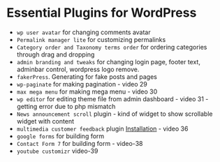 ---
---


# Essential Plugins for WordPress


* `wp user avatar` for changing comments avatar
* `Permalink manager lite` for customizing permalinks
* `Category order and Taxonomy terms order`  for ordering categories through drag and dropping
* `admin branding and tweaks`  for changing login page, footer text, adminbar control, wordpress logo remove.
* `fakerPress`. Generating for fake posts and pages
* `wp-paginate` for making pagination - video 29
* `max mega menu` for making mega menu  - video 30
* `wp editor` for editing theme file from admin dashboard  - video 31 - getting error due to php mismatch
* `News announcement scroll`  plugin - kind of widget to show scrollable widget with content
* `multimedia customer feedback` plugin <a href='https://wordpress.org/plugins/multimedia-customer-feedback/#installation'>Installation</a> - video 36
* `google forms` for building form
* `Contact Form 7`  for building form - video-38
* `youtube customizr` video-39
